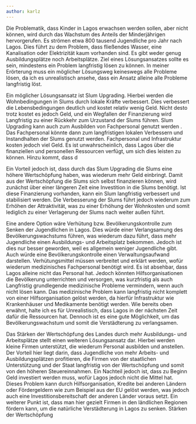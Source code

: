 ```yaml
---
author: karlz
---
```


Die Problematik, dass Kinder in Lagos erwachsen werden sollen, aber nicht können, wird durch das Wachstum des Anteils der Minderjährigen hervorgerufen. Es strömen etwa 800 tausend Jugendliche pro Jahr nach Lagos. Dies führt zu dem Problem, dass fließendes Wasser, eine Kanalisation oder Elektrizität kaum vorhanden sind. Es gibt weder genug Ausbildungsplätze noch Arbeitsplätze. Ziel eines Lösungsansatzes sollte es sein, mindestens ein Problem langfristig lösen zu können. In meiner Erörterung muss ein möglicher Lösungsweg keineswegs alle Probleme lösen, da ich es unrealistisch ansehe, dass ein Ansatz alleine alle Probleme langfristig löst.

Ein möglicher Lösungsansatz ist Slum Upgrading. Hierbei werden die Wohnbedingungen in Slums durch lokale Kräfte verbessert.  Dies verbessert die Lebensbedingungen  deutlich und kostet relativ wenig Geld. Nicht desto trotz kostet es jedoch Geld, und ein Wegfallen der Finanzierung wird Langfristig zu einer Rückkehr zum Urzustand der Slums führen. Slum Upgrading kann auch zum Ausbilden von Fachpersonal genutzt werden . Das Fachpersonal könnte dann zum langfristigen lokalen Verbessern und Instandhalten der Slums genutzt werden. Fachpersonal und Infrastruktur kosten jedoch viel Geld. Es ist unwahrscheinlich, dass Lagos über die finanziellen und personellen Ressourcen verfügt, um sich dies leisten zu können. Hinzu kommt, dass d

Ein Vorteil jedoch ist, dass durch das Slum Upgrading die Slums eine höhere Wertschöpfung haben, was wiederum mehr Geld einbringt. Damit aus der Wertschöpfung die Slums sich selbst finanzieren können, wird zunächst über einer längeren Zeit eine Investition in die Slums benötigt. Ist diese Finanzierung vorhanden, kann ein Slum langfristig verbessert und stabilisiert werden. Die Verbesserung der Slums führt jedoch wiederum zum Erhöhen der Attraktivität, was zu einer Erhöhung der Wohnkosten und somit lediglich zu einer Verlagerung der Slums nach weiter außen führt.

Eine andere Option wäre Verhütung bzw. Bevölkerungskontrolle zum Senken der Jugendlichen in Lagos. Dies würde einer Verlangsamung des Bevölkerungswachstums führen, was wiederum dazu führt, dass mehr Jugendliche einen Ausbildungs- und Arbeitsplatz bekommen. Jedoch ist dies nur besser geworden, weil es allgemein weniger Jugendliche gibt. Auch würde eine Bevölkerungskontrolle einen Verwaltungsaufwand darstellen. Verhütungsmittel müssen verbreitet und erklärt werden, wofür wiederum medizinisches Fachpersonal benötigt wird. Es ist absehbar, dass Lagos alleine nicht das Personal hat. Jedoch könnten Hilfsorganisationen die Bevölkerung unterrichten und versorgen, was kurzfristig als auch Langfristig grundlegende medizinische Probleme vermindern, wenn auch nicht lösen kann. Das medizinische Problem kann langfristig nicht komplett von einer Hilfsorganisation gelöst werden, da hierfür Infrastruktur wie Krankenhäuser und Medikamente benötigt werden. Wie bereits oben erwähnt, halte ich es für Unrealistisch, dass Lagos in der nächsten Zeit dafür die Ressourcen hat. Dennoch ist es eine gute Möglichkeit, um das Bevölkerungswachstum und somit die Verstädterung zu verlangsamen.

Das Stärken der Wertschöpfung des Landes durch mehr Ausbildungs- und Arbeitsplätze stellt einen weiteren Lösungsansatz dar. Hierbei werden kleine Firmen unterstützt, die wiederum Personal ausbilden und anstellen. Der Vorteil hier liegt darin, dass Jugendliche von mehr Arbeits- und Ausbildungsplätzen profitieren, die Firmen von der staatlichen Unterstützung und der Staat langfristig von der Wertschöpfung und somit von den höheren Steuereinnahmen. Ein Nachteil jedoch ist, dass zu Beginn Geld investiert werden muss, wofür Lagos jedoch nicht die Mittel hat. Dieses Problem kann durch Hilfsorganisation, Kredite bei anderen Ländern oder Fördergeldern wie zum Beispiel aus der EU gelöst werden, was jedoch auch eine Investitionsbereitschaft der anderen Länder voraus setzt. Ein weiterer Punkt ist, dass man hier gezielt Firmen in den ländlichen Regionen fördern kann, um die natürliche Verstädterung in Lagos zu senken.
Stärken der Wertschöpfung